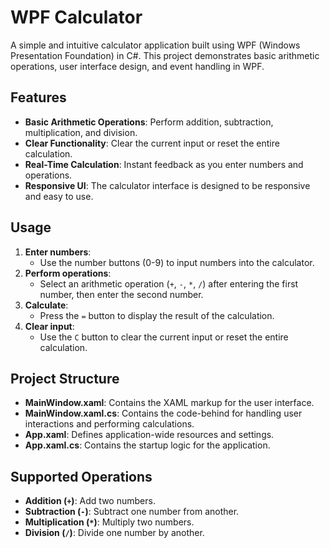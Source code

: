 # WPF Calculator
A simple and intuitive calculator application built using WPF (Windows Presentation Foundation) in C#. This project demonstrates basic arithmetic operations, user interface design, and event handling in WPF.

## Features
- **Basic Arithmetic Operations**: Perform addition, subtraction, multiplication, and division.
- **Clear Functionality**: Clear the current input or reset the entire calculation.
- **Real-Time Calculation**: Instant feedback as you enter numbers and operations.
- **Responsive UI**: The calculator interface is designed to be responsive and easy to use.

## Usage
1. **Enter numbers**:
    - Use the number buttons (0-9) to input numbers into the calculator.
2. **Perform operations**:
    - Select an arithmetic operation (`+`, `-`, `*`, `/`) after entering the first number, then enter the second number.
3. **Calculate**:
    - Press the `=` button to display the result of the calculation.
4. **Clear input**:
    - Use the `C` button to clear the current input or reset the entire calculation.

## Project Structure
- **MainWindow.xaml**: Contains the XAML markup for the user interface.
- **MainWindow.xaml.cs**: Contains the code-behind for handling user interactions and performing calculations.
- **App.xaml**: Defines application-wide resources and settings.
- **App.xaml.cs**: Contains the startup logic for the application.

## Supported Operations
- **Addition (`+`)**: Add two numbers.
- **Subtraction (`-`)**: Subtract one number from another.
- **Multiplication (`*`)**: Multiply two numbers.
- **Division (`/`)**: Divide one number by another.


